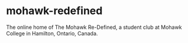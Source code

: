 # mohawk-redefined
The online home of The Mohawk Re-Defined, a student club at Mohawk College in Hamilton, Ontario, Canada.
